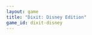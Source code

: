 ```yaml
---
layout: game
title: "Dixit: Disney Edition"
game_id: dixit-disney
---
```


<!-- This file is data-driven from _data/games/dixit-disney.yml -->
